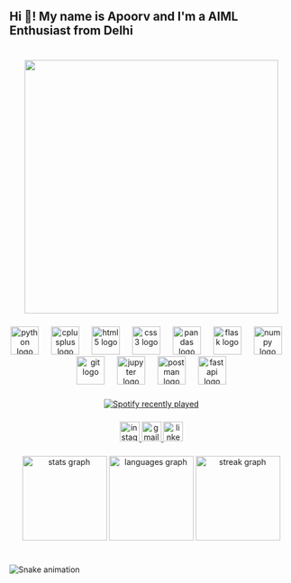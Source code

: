 <h2 align="left">Hi 👋! My name is Apoorv and I'm a AIML Enthusiast from Delhi</h2>

###

<br clear="both">

<div align="center">
  <img height="450" src="https://media.giphy.com/media/o2KLYPem407CM/giphy.gif?cid=790b7611kz7pl1mlt5r44cw6yvxpcjr8l9oh17kdrp8j4u5v&ep=v1_gifs_search&rid=giphy.gif&ct=g"  />
</div>

###

<div align="center">
  <img src="https://cdn.jsdelivr.net/gh/devicons/devicon/icons/python/python-original.svg" height="50" alt="python logo"  />
  <img width="14" />
  <img src="https://cdn.jsdelivr.net/gh/devicons/devicon/icons/cplusplus/cplusplus-original.svg" height="50" alt="cplusplus logo"  />
  <img width="14" />
  <img src="https://cdn.jsdelivr.net/gh/devicons/devicon/icons/html5/html5-original.svg" height="50" alt="html5 logo"  />
  <img width="14" />
  <img src="https://cdn.jsdelivr.net/gh/devicons/devicon/icons/css3/css3-original.svg" height="50" alt="css3 logo"  />
  <img width="14" />
  <img src="https://cdn.jsdelivr.net/gh/devicons/devicon/icons/pandas/pandas-original.svg" height="50" alt="pandas logo"  />
  <img width="14" />
  <img src="https://cdn.jsdelivr.net/gh/devicons/devicon/icons/flask/flask-original.svg" height="50" alt="flask logo"  />
  <img width="14" />
  <img src="https://cdn.jsdelivr.net/gh/devicons/devicon/icons/numpy/numpy-original.svg" height="50" alt="numpy logo"  />
  <img width="14" />
  <img src="https://cdn.jsdelivr.net/gh/devicons/devicon/icons/git/git-original.svg" height="50" alt="git logo"  />
  <img width="14" />
  <img src="https://cdn.jsdelivr.net/gh/devicons/devicon/icons/jupyter/jupyter-original.svg" height="50" alt="jupyter logo"  />
  <img width="14" />
  <img src="https://skillicons.dev/icons?i=postman" height="50" alt="postman logo"  />
  <img width="14" />
  <img src="https://cdn.jsdelivr.net/gh/devicons/devicon/icons/fastapi/fastapi-original.svg" height="50" alt="fastapi logo"  />
</div>

###

<div align="center">
  <a href="https://open.spotify.com/user/Apoorvpatidar">
    <img src="https://spotify-recently-played-readme.vercel.app/api?user=sfjbrbs8ll1xczdku463st0dh&count=3&unique=true" alt="Spotify recently played"  />
  </a>
</div>

###

<div align="center">
  <a href="https://www.instagram.com/apoorv.24" target="_blank">
    <img src="https://img.shields.io/static/v1?message=Instagram&logo=instagram&label=&color=E4405f&logoColor=white&labelColor=&style=flat" height="35" alt="instagram logo"  />
  </a>
  <a href="apoorvpatidar.ap24@gmail.com" target="_blank">
    <img src="https://img.shields.io/static/v1?message=Gmail&logo=gmail&label=&color=D14836&logoColor=white&labelColor=&style=flat" height="35" alt="gmail logo"  />
  </a>
  <a href="www.linkedin.com/in/apoorvpatidar24" target="_blank">
    <img src="https://img.shields.io/static/v1?message=LinkedIn&logo=linkedin&label=&color=0077B5&logoColor=white&labelColor=&style=flat" height="35" alt="linkedin logo"  />
  </a>
</div>

###

<div align="center">
  <img src="https://github-readme-stats.vercel.app/api?username=ApoorvPatidar&hide_title=false&hide_rank=true&show_icons=true&include_all_commits=true&count_private=true&disable_animations=false&theme=radical&locale=en&hide_border=true" height="150" alt="stats graph"  />
  <img src="https://github-readme-stats.vercel.app/api/top-langs?username=ApoorvPatidar&locale=en&hide_title=true&layout=compact&card_width=320&langs_count=5&theme=radical&hide_border=true" height="150" alt="languages graph"  />
  <img src="https://streak-stats.demolab.com?user=ApoorvPatidar&locale=en&mode=daily&theme=radical&hide_border=true&border_radius=5" height="150" alt="streak graph"  />
</div>

###

<br clear="both">

<img src="https://raw.githubusercontent.com/ApoorvPatidar/ApoorvPatidar/output/snake.svg" alt="Snake animation" />

###
###

<div align="center">
  <a href="https://open.spotify.com/user/ApoorvPatidar.ap">
    <img src="https://spotify-recently-played-readme.vercel.app/api?user=ApoorvPatidar.ap&unique=true" alt=""  />
  </a>
</div>

###
